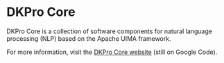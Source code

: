 # DKPro Core

DKPro Core is a collection of software components for natural language processing (NLP) based on the
Apache UIMA framework.

For more information, visit the [DKPro Core website](https://code.google.com/p/dkpro-core-asl/)
(still on Google Code).